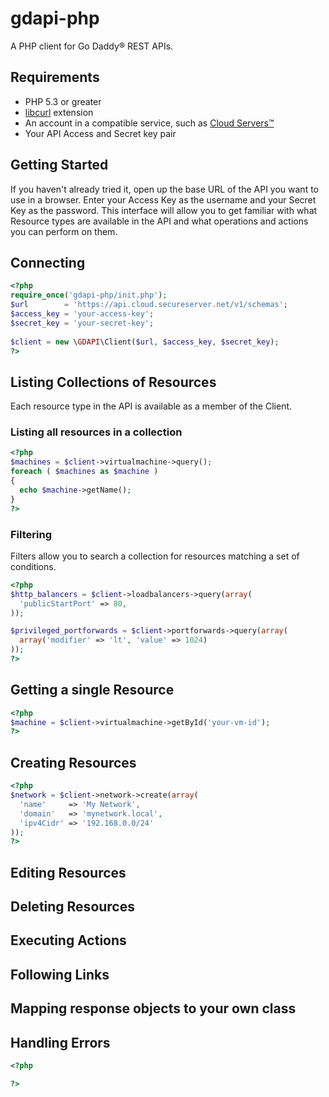 gdapi-php
=========

A PHP client for Go Daddy&reg; REST APIs.

Requirements
---------
* PHP 5.3 or greater
* [libcurl](http://us3.php.net/curl) extension
* An account in a compatible service, such as [Cloud Servers&trade;](http://www.godaddy.com/hosting/cloud-computing.aspx)
* Your API Access and Secret key pair

Getting Started
--------
If you haven't already tried it, open up the base URL of the API you want to use in a browser.
Enter your Access Key as the username and your Secret Key as the password.
This interface will allow you to get familiar with what Resource types are available in the API
and what operations and actions you can perform on them.

Connecting
--------
```php
<?php
require_once('gdapi-php/init.php');
$url        = 'https://api.cloud.secureserver.net/v1/schemas';
$access_key = 'your-access-key';
$secret_key = 'your-secret-key';
    
$client = new \GDAPI\Client($url, $access_key, $secret_key);
?>
```

Listing Collections of Resources
--------
Each resource type in the API is available as a member of the Client.

### Listing all resources in a collection
```php
<?php
$machines = $client->virtualmachine->query();
foreach ( $machines as $machine )
{
  echo $machine->getName();
}
?>
```
    
### Filtering
Filters allow you to search a collection for resources matching a set of conditions.
```php
<?php
$http_balancers = $client->loadbalancers->query(array(
  'publicStartPort' => 80,
));

$privileged_portforwards = $client->portforwards->query(array(
  array('modifier' => 'lt', 'value' => 1024)
));
?>
```

Getting a single Resource
--------
```php
<?php
$machine = $client->virtualmachine->getById('your-vm-id');
?>
```

Creating Resources
--------
```php
<?php
$network = $client->network->create(array(
  'name'     => 'My Network',
  'domain'   => 'mynetwork.local',
  'ipv4Cidr' => '192.168.0.0/24'
));
?>
```

Editing Resources
--------

Deleting Resources
--------

Executing Actions
--------

Following Links
--------

Mapping response objects to your own class
--------

Handling Errors
--------


```php
<?php

?>
```